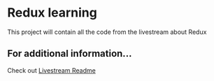 # Redux learning

This project will contain all the code from the livestream about Redux

## For additional information...

Check out [Livestream Readme](https://github.com/RobertBrunhage/flutter_state_management_livestreams/blob/master/README.md)
